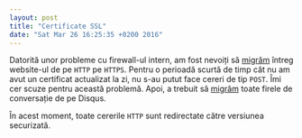 ```yaml
---
layout: post
title: "Certificate SSL"
date: "Sat Mar 26 16:25:35 +0200 2016"
---
```


Datorită unor probleme cu firewall-ul intern, am fost nevoiți să [migrăm](https://github.com/govro/datagovro/pull/24) întreg website-ul de pe `HTTP` pe `HTTPS`. Pentru o perioadă scurtă de timp cât nu am avut un certificat actualizat la zi, nu s-au putut face cereri de tip `POST`. Îmi cer scuze pentru această problemă. Apoi, a trebuit să [migrăm](https://github.com/govro/datagovro/issues/27) toate firele de conversație de pe Disqus.

În acest moment, toate cererile `HTTP` sunt redirectate către versiunea securizată.
